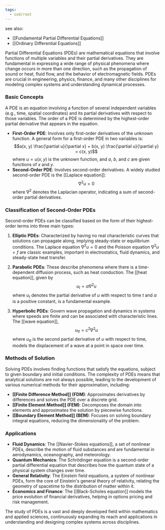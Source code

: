 ```yaml
---
tags:
  - sod/root
---
```


see also: 
- [[Fundamental Partial Differential Equations]]
- [[Ordinary Differential Equations]]

Partial Differential Equations (PDEs) are mathematical equations that involve functions of multiple variables and their partial derivatives. They are fundamental in expressing a wide range of physical phenomena where change occurs in more than one direction, such as the propagation of sound or heat, fluid flow, and the behavior of electromagnetic fields. PDEs are crucial in engineering, physics, finance, and many other disciplines for modeling complex systems and understanding dynamical processes.

### Basic Concepts

A PDE is an equation involving a function of several independent variables (e.g., time, spatial coordinates) and its partial derivatives with respect to those variables. The order of a PDE is determined by the highest-order partial derivative that appears in the equation.

- **First-Order PDE**: Involves only first-order derivatives of the unknown function. A general form for a first-order PDE in two variables is: $$a(x, y) \frac{\partial u}{\partial x} + b(x, y) \frac{\partial u}{\partial y} = c(x, y)$$ where $u = u(x, y)$ is the unknown function, and $a$, $b$, and $c$ are given functions of $x$ and $y$.
- **Second-Order PDE**: Involves second-order derivatives. A widely studied second-order PDE is the [[Laplace equation]]: $$\nabla^2 u = 0$$ where $\nabla^2$ denotes the Laplacian operator, indicating a sum of second-order partial derivatives.

### Classification of Second-Order PDEs

Second-order PDEs can be classified based on the form of their highest-order terms into three main types:

1. **Elliptic PDEs**: Characterized by having no real characteristic curves that solutions can propagate along, implying steady-state or equilibrium conditions. The Laplace equation $\nabla^2 u = 0$ and the Poisson equation $\nabla^2 u = f$ are classic examples, important in electrostatics, fluid dynamics, and steady-state heat transfer.

2. **Parabolic PDEs**: These describe phenomena where there is a time-dependent diffusion process, such as heat conduction. The [[heat equation]], given by $$u_t = \alpha\nabla^2 u$$ where $u_t$ denotes the partial derivative of $u$ with respect to time $t$ and $\alpha$ is a positive constant, is a fundamental example.

3. **Hyperbolic PDEs**: Govern wave propagation and dynamics in systems where speeds are finite and can be associated with characteristic lines. The [[wave equation]], $$u_{tt} = c^2 \nabla^2 u$$ where $u_{tt}$ is the second partial derivative of $u$ with respect to time, models the displacement of a wave at a point in space over time.

### Methods of Solution

Solving PDEs involves finding functions that satisfy the equations, subject to given boundary and initial conditions. The complexity of PDEs means that analytical solutions are not always possible, leading to the development of various numerical methods for their approximation, including:

- **[[Finite Difference Method]] (FDM)**: Approximates derivatives by differences and solves the PDE over a discrete grid.
- **[[Finite Element Method]] (FEM)**: Decomposes the domain into elements and approximates the solution by piecewise functions.
- **[[Boundary Element Method]] (BEM)**: Focuses on solving boundary integral equations, reducing the dimensionality of the problem.

### Applications

- **Fluid Dynamics**: The [[Navier-Stokes equations]], a set of nonlinear PDEs, describe the motion of fluid substances and are fundamental in aerodynamics, oceanography, and meteorology.
- **Quantum Mechanics**: The Schrödinger equation is a second-order partial differential equation that describes how the quantum state of a physical system changes over time.
- **General Relativity**: The Einstein field equations, a system of nonlinear PDEs, form the core of Einstein's general theory of relativity, relating the geometry of spacetime to the distribution of matter within it.
- **Economics and Finance**: The [[Black-Scholes equation]] models the price evolution of financial derivatives, helping in options pricing and risk management.

The study of PDEs is a vast and deeply developed field within mathematics and applied sciences, continuously expanding its reach and applications in understanding and designing complex systems across disciplines.